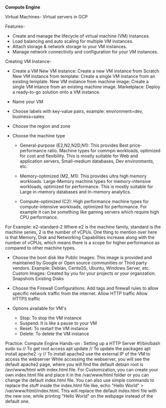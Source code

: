 **Compute Engine**

Virtual Machines- Virtual servers in GCP

Features-

* Create and manage the lifecycle of virtual machine (VM) instances.
* Load balancing and auto scaling for multiple VM instances.
* Attach storage & network storage to your VM instances.
* Manage network connectivity and configuration for your VM instances.

Creating VM Instance-
- Create a VM
    New VM instance: Create a new VM instance from Scratch
    New VM instance from template: Create a single VM instance from an existing template.
    New VM instance from machine image: Create a single VM intance from an existing machine image.
    Marketplace: Deploy a ready-to-go solution onto a VM instance.

- Name your VM

- Choose labels with key-value pairs, example: environment=dev, business=sales

- Choose the region and zone

- Choose the machine type
    * General-purpose (E2,N2,N2D,N1): This provides Best price-performance ratio. Machine types for commpn workloads, optimized for cost and flexibility. This is mostly suitable for Web and application servers, Small-medium databases, Dev environments, etc.

    * Memory-optimized (M2, M1): This provides ultra high memory workloads. Large-Memory machine types for memory-intensive workloads, optimized for performance. This is mostly suitable for Large in-memory databases and In-memory analytics.

    * Compute-optimized (C2): High performance machine types for compute-intensive workloads, optimized for performance. For example it can be something like gaming servers which require high CPU performance.

For Example: e2-standard-2
Where e2 is the machine family, standard is the machine series, 2 is the number of vCPUs.
One thing to mention over here is that Memory, Disk and Networking Capabilities increase along with the number of vCPUs, which means there is a scope for higher performance as compared to other machine types.

- Choose the boot disk like
    Public Images: This image is provided and maintained by Google or Open source communities or Third party vendors. Example: Debian, CentsOS, Ubuntu, Windows Server, etc.
    Custom Images: Created by you for your projects or your organzation.
    Snapshots
    Existing Disks

- Choose the Firewall Configurations: Add tags and firewall rules to allow specific network traffic from the internet.
    Allow HTTP traffic
    Allow HTTPS traffic

- Options available for VM's
    * Stop: To stop the VM instance
    * Suspend: It is like a pause to your VM
    * Reset: To restart the VM instance
    * Delete: To delete the VM instance

Practice: Compute Engine Hands-on : Setting up a HTTP Server
    #!/bin/bash
    sudo su // To get root access
    apt update // To update the packages
    apt install apache2 -y // To install apache2
    use the external IP of the VM to access the webserver
    While accessing the webserver, you will see the default apache2 page, where you will find the default debian root is /avr/www/html with index.html file. For Customization, you can create your own index.html file and place it in the /var/www/html folder or you can change the default index.html file.
    You can also use simple commands to replace the stuff inside the index.html file like, echo "Hello World" > /var/www/html/index.html. This will replace the default index.html file with the new one, while printing "Hello World" on the webpage instead of the default one.